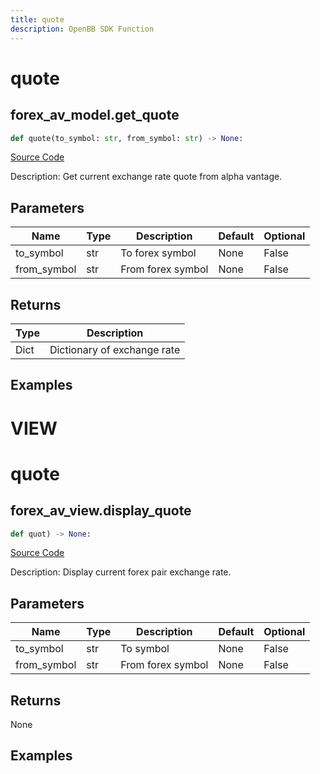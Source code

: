 ```yaml
---
title: quote
description: OpenBB SDK Function
---
```

# quote

## forex_av_model.get_quote

```python
def quote(to_symbol: str, from_symbol: str) -> None:
```
[Source Code](https://github.com/OpenBB-finance/OpenBBTerminal/tree/main/openbb_terminal/forex/av_model.py#L55)

Description: Get current exchange rate quote from alpha vantage.

## Parameters

| Name | Type | Description | Default | Optional |
| ---- | ---- | ----------- | ------- | -------- |
| to_symbol | str | To forex symbol | None | False |
| from_symbol | str | From forex symbol | None | False |

## Returns

| Type | Description |
| ---- | ----------- |
| Dict | Dictionary of exchange rate |

## Examples




# VIEW

# quote

## forex_av_view.display_quote

```python
def quot) -> None:
```
[Source Code](https://github.com/OpenBB-finance/OpenBBTerminal/tree/main/openbb_terminal/decorators.py#L17)

Description: Display current forex pair exchange rate.

## Parameters

| Name | Type | Description | Default | Optional |
| ---- | ---- | ----------- | ------- | -------- |
| to_symbol | str | To symbol | None | False |
| from_symbol | str | From forex symbol | None | False |

## Returns

None

## Examples

